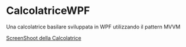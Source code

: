 # CalcolatriceWPF
Una calcolatrice basilare sviluppata in WPF utilizzando il pattern MVVM

[ScreenShoot della Calcolatrice](CalcolatriceWPF/ScreenShot/CalcolatriceScreenShot.PNG)
